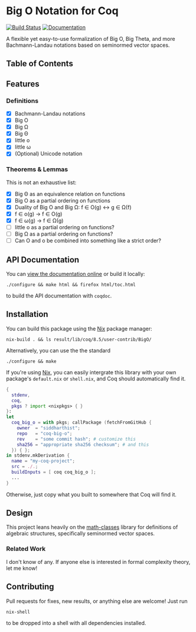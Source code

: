 # Big O Notation for Coq

<!-- Shamelessly stolen readthedocs.io badge -->
[![Build Status](https://travis-ci.org/siddharthist/coq-big-o.svg?branch=master)](https://travis-ci.org/siddharthist/coq-big-o)
[![Documentation](https://readthedocs.org/projects/docs/badge/?version=latest)](https://siddharthist.github.io/coq-big-o/html/toc.html)

A flexible yet easy-to-use formalization of Big O, Big Theta, and more
Bachmann-Landau notations based on seminormed vector spaces.

## Table of Contents


## Features

### Definitions

 - [x] Bachmann-Landau notations
  - [x] Big O
  - [x] Big Ω
  - [x] Big Θ
  - [x] little o
  - [x] little ω
 - [x] (Optional) Unicode notation

### Theorems & Lemmas

This is not an exhaustive list:

 - [x] Big Θ as an equivalence relation on functions
 - [x] Big O as a partial ordering on functions
 - [x] Duality of Big O and Big Ω: f ∈ O(g) ↔ g ∈ Ω(f)
 - [x] f ∈ o(g) → f ∈ O(g)
 - [x] f ∈ ω(g) → f ∈ Ω(g)
 - [ ] little o as a partial ordering on functions?
 - [ ] Big Ω as a partial ordering on functions?
 - [ ] Can O and o be combined into something like a strict order?

## API Documentation
You can [view the documentation online][docs] or build it locally:
```
./configure && make html && firefox html/toc.html
```
to build the API documentation with `coqdoc`.

## Installation

You can build this package using the [Nix][nix] package manager:
```
nix-build . && ls result/lib/coq/8.5/user-contrib/BigO/
```
Alternatively, you can use the the standard
```
./configure && make
```

If you're using [Nix][nix], you can easily intergrate this library with your own
package's `default.nix` or `shell.nix`, and Coq should automatically find it.
```nix
{
  stdenv,
  coq,
  pkgs ? import <nixpkgs> { }
}:
let
  coq_big_o = with pkgs; callPackage (fetchFromGitHub {
    owner  = "siddharthist";
    repo   = "coq-big-o";
    rev    = "some commit hash"; # customize this
    sha256 = "appropriate sha256 checksum"; # and this
  }) { };
in stdenv.mkDerivation {
  name = "my-coq-project";
  src = ./.;
  buildInputs = [ coq coq_big_o ];
  ...
}
```
Otherwise, just copy what you built to somewhere that Coq will find it.

## Design

This project leans heavily on the [math-classes][math-classes] library for
definitions of algebraic structures, specifically seminormed vector spaces.

### Related Work

I don't know of any. If anyone else is interested in formal complexity theory,
let me know!

## Contributing

Pull requests for fixes, new results, or anything else are welcome! Just run
```
nix-shell
```
to be dropped into a shell with all dependencies installed.
 

[nix]: https://nixos.org/nix/
[docs]: https://siddharthist.github.io/coq-big-o/html/toc.html
[math-classes]: https://github.com/math-classes/math-classes
